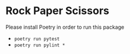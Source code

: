 # Rock Paper Scissors

Please install Poetry in order to run this package

* `poetry run pytest`
* `poetry run pylint *`